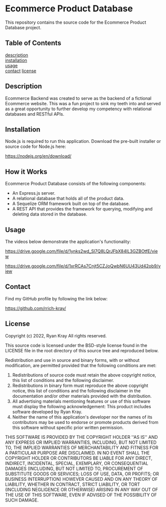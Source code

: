 # Ecommerce Product Database

This repository contains the source code for the Ecommerce Product Database project.

## Table of Contents

[description](#description)  
[installation](#installation)  
[usage](#usage)  
[contact](#contact)
[license](#license)

## Description

Ecommerce Backend was created to serve as the backend of a fictional Ecommerce website. This was a fun project to sink my teeth into and served as a great opportunity to further develop my competency with relational databases and RESTful APIs.

## Installation

Node.js is required to run this application. Download the pre-built installer or source code for Node.js here:

https://nodejs.org/en/download/

## How it Works

Ecommerce Product Database consists of the following components:

- An Express.js server.
- A relational database that holds all of the product data.
- A Sequelize ORM framework built on top of the database.
- A REST API that provides the framework for querying, modifying and deleting data stored in the database.

## Usage

The videos below demonstrate the application's functionality:

https://drive.google.com/file/d/1ynks2wd_Sl7Q8LQrJFbX84IL3GZBOtfE/view

https://drive.google.com/file/d/1xrRCAs7Cnjt5CZJoQwbN6UU43Ud42ob9/view

## Contact

Find my GitHub profile by following the link below:

https://github.com/rrich-kray/

## License

Copyright (c) 2022, Ryan Kray
All rights reserved.

This source code is licensed under the BSD-style license found in the LICENSE file in the root directory of this source tree and reproduced below.

Redistribution and use in source and binary forms, with or without modification, are permitted provided that the following conditions are met:

1. Redistributions of source code must retain the above copyright notice, this list of conditions and the following disclaimer.
2. Redistributions in binary form must reproduce the above copyright notice, this list of conditions and the following disclaimer in the documentation and/or other materials provided with the distribution.
3. All advertising materials mentioning features or use of this software must display the following acknowledgement: This product includes software developed by Ryan Kray.
4. Neither the name of this application's developer nor the names of its contributors may be used to endorse or promote products derived from this software without specific prior written permission.

THIS SOFTWARE IS PROVIDED BY THE COPYRIGHT HOLDER ''AS IS'' AND ANY EXPRESS OR IMPLIED WARRANTIES, INCLUDING, BUT NOT LIMITED TO, THE IMPLIED WARRANTIES OF MERCHANTABILITY AND FITNESS FOR A PARTICULAR PURPOSE ARE DISCLAIMED. IN NO EVENT SHALL THE COPYRIGHT HOLDER OR CONTRIBUTORS BE LIABLE FOR ANY DIRECT, INDIRECT, INCIDENTAL, SPECIAL, EXEMPLARY, OR CONSEQUENTIAL DAMAGES (INCLUDING, BUT NOT LIMITED TO, PROCUREMENT OF SUBSTITUTE GOODS OR SERVICES; LOSS OF USE, DATA, OR PROFITS; OR BUSINESS INTERRUPTION) HOWEVER CAUSED AND ON ANY THEORY OF LIABILITY, WHETHER IN CONTRACT, STRICT LIABILITY, OR TORT (INCLUDING NEGLIGENCE OR OTHERWISE) ARISING IN ANY WAY OUT OF THE USE OF THIS SOFTWARE, EVEN IF ADVISED OF THE POSSIBILITY OF SUCH DAMAGE.

